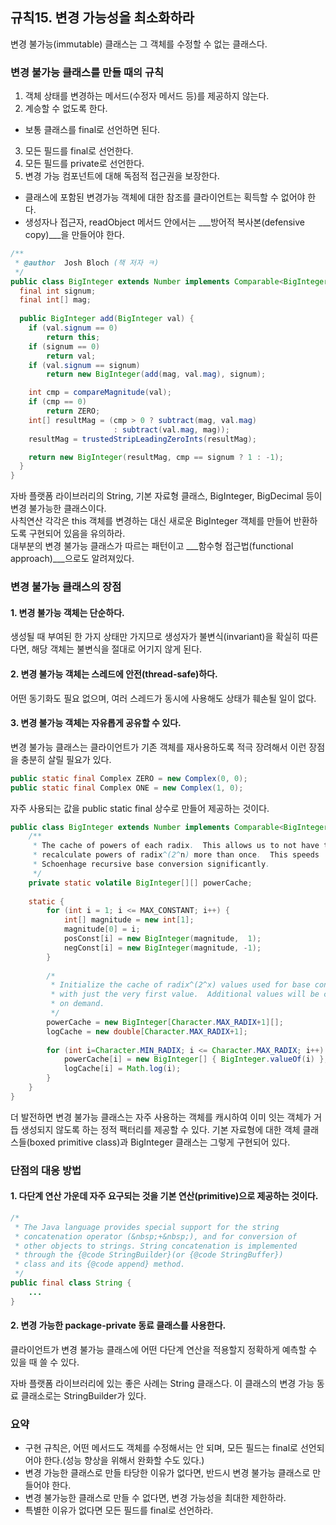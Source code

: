 ## 규칙15. 변경 가능성을 최소화하라
변경 불가능(immutable) 클래스는 그 객체를 수정할 수 없는 클래스다.

### 변경 불가능 클래스를 만들 때의 규칙

1. 객체 상태를 변경하는 메서드(수정자 메서드 등)를 제공하지 않는다.
2. 계승할 수 없도록 한다.
  - 보통 클래스를 final로 선언하면 된다.
3. 모든 필드를 final로 선언한다.
4. 모든 필드를 private로 선언한다.
5. 변경 가능 컴포넌트에 대해 독점적 접근권을 보장한다.
  - 클래스에 포함된 변경가능 객체에 대한 참조를 클라이언트는 획득할 수 없어야 한다.
  - 생성자나 접근자, readObject 메서드 안에서는 ___방어적 복사본(defensive copy)___을 만들어야 한다.
  
  
```java
/**
 * @author  Josh Bloch (책 저자 ㅋ)
 */
public class BigInteger extends Number implements Comparable<BigInteger> {
  final int signum;
  final int[] mag;
  
  public BigInteger add(BigInteger val) {
    if (val.signum == 0)
        return this;
    if (signum == 0)
        return val;
    if (val.signum == signum)
        return new BigInteger(add(mag, val.mag), signum);

    int cmp = compareMagnitude(val);
    if (cmp == 0)
        return ZERO;
    int[] resultMag = (cmp > 0 ? subtract(mag, val.mag)
                       : subtract(val.mag, mag));
    resultMag = trustedStripLeadingZeroInts(resultMag);

    return new BigInteger(resultMag, cmp == signum ? 1 : -1);
  }
}
```
자바 플랫폼 라이브러리의 String, 기본 자료형 클래스, BigInteger, BigDecimal 등이 변경 불가능한 클래스이다.<br>
사칙연산 각각은 this 객체를 변경하는 대신 새로운 BigInteger 객체를 만들어 반환하도록 구현되어 있음을 유의하라.<br>
대부분의 변경 불가능 클래스가 따르는 패턴이고 ___함수형 접근법(functional approach)___으로도 알려져있다.

### 변경 불가능 클래스의 장점

#### 1. 변경 불가능 객체는 단순하다.

생성될 때 부여된 한 가지 상태만 가지므로 생성자가 불변식(invariant)을 확실히 따른다면, 해당 객체는 불변식을 절대로 어기지 않게 된다.

#### 2. 변경 불가능 객체는 스레드에 안전(thread-safe)하다.

어떤 동기화도 필요 없으며, 여러 스레드가 동시에 사용해도 상태가 훼손될 일이 없다.

#### 3. 변경 불가능 객체는 자유롭게 공유할 수 있다.
변경 불가능 클래스는 클라이언트가 기존 객체를 재사용하도록 적극 장려해서 이런 장점을 충분히 살릴 필요가 있다.

```java
public static final Complex ZERO = new Complex(0, 0);
public static final Complex ONE = new Complex(1, 0);
```

자주 사용되는 값을 public static final 상수로 만들어 제공하는 것이다.

```java
public class BigInteger extends Number implements Comparable<BigInteger> {
	/**
	 * The cache of powers of each radix.  This allows us to not have to
	 * recalculate powers of radix^(2^n) more than once.  This speeds
	 * Schoenhage recursive base conversion significantly.
	 */
	private static volatile BigInteger[][] powerCache;
    
	static {
		for (int i = 1; i <= MAX_CONSTANT; i++) {
		    int[] magnitude = new int[1];
		    magnitude[0] = i;
		    posConst[i] = new BigInteger(magnitude,  1);
		    negConst[i] = new BigInteger(magnitude, -1);
		}
	
	    /*
	     * Initialize the cache of radix^(2^x) values used for base conversion
	     * with just the very first value.  Additional values will be created
	     * on demand.
	     */
	    powerCache = new BigInteger[Character.MAX_RADIX+1][];
	    logCache = new double[Character.MAX_RADIX+1];
	
	    for (int i=Character.MIN_RADIX; i <= Character.MAX_RADIX; i++) {
	        powerCache[i] = new BigInteger[] { BigInteger.valueOf(i) };
	        logCache[i] = Math.log(i);
	    }
	}
}
```

더 발전하면 변경 불가능 클래스는 자주 사용하는 객체를 캐시하여 이미 잇는 객체가 거듭 생성되지 않도록 하는 정적 팩터리를 제공할 수 있다. 기본 자료형에 대한 객체 클래스들(boxed primitive class)과 BigInteger 클래스는 그렇게 구현되어 있다.

### 단점의 대응 방법

#### 1. 다단계 연산 가운데 자주 요구되는 것을 기본 연산(primitive)으로 제공하는 것이다.

```java
/*
 * The Java language provides special support for the string
 * concatenation operator (&nbsp;+&nbsp;), and for conversion of
 * other objects to strings. String concatenation is implemented
 * through the {@code StringBuilder}(or {@code StringBuffer})
 * class and its {@code append} method.
 */
public final class String {
	...
}
```

#### 2. 변경 가능한 package-private 동료 클래스를 사용한다.

클라이언트가 변경 불가능 클래스에 어떤 다단계 연산을 적용할지 정확하게 예측할 수 있을 때 쓸 수 있다.

자바 플랫폼 라이브러리에 있는 좋은 사례는 String 클래스다. 이 클래스의 변경 가능 동료 클래소로는 StringBuilder가 있다.


### 요약
- 구현 규칙은, 어떤 메서드도 객체를 수정해서는 안 되며, 모든 필드는 final로 선언되어야 한다.(성능 향상을 위해서 완화할 수도 있다.)
- 변경 가능한 클래스로 만들 타당한 이유가 없다면, 반드시 변경 불가능 클래스로 만들어야 한다.
- 변경 불가능한 클래스로 만들 수 없다면, 변경 가능성을 최대한 제한하라.
- 특별한 이유가 없다면 모든 필드를 final로 선언하라.
